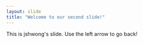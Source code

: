 ```yaml
---
layout: slide
title: "Welcome to our second slide!"
---
```

This is jshwong's slide.
Use the left arrow to go back!